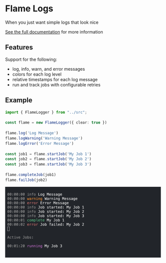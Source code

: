 # Flame Logs

When you just want simple logs that look nice

[See the full documentation](https://eric-aerrober.github.io/flame-logs/#/) for more information

## Features

Support for the following:

- log, info, warn, and error messages
- colors for each log level
- relative timestamps for each log message
- run and track jobs with configurable retries

## Example

```ts
import { FlameLogger } from "../src";

const flame = new FlameLogger({ clear: true })

flame.log('Log Message')
flame.logWarning('Warning Message')
flame.logError('Error Message')

const job1 = flame.startJob('My Job 1')
const job2 = flame.startJob('My Job 2')
const job3 = flame.startJob('My Job 3')

flame.completeJob(job1)
flame.failJob(job2)
```

![Flame Logs](./docs/example.png)